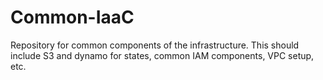 # Common-IaaC

Repository for common components of the infrastructure.
This should include S3 and dynamo for states, common IAM components, VPC setup, etc.
